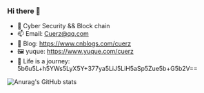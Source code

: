 ### Hi there 👋

<!--
**Cuerz/Cuerz** is a ✨ _special_ ✨ repository because its `README.md` (this file) appears on your GitHub profile.

Here are some ideas to get you started:
-->
- 🔭 Cyber Security && Block chain
- 📫 Email: Cuerz@qq.com
- 🌱 Blog: https://www.cnblogs.com/cuerz
- 🖼️ yuque: https://www.yuque.com/cuerz
- 🚶 Life is a journey: 5b6u5L+h5YWs5LyX5Y+377ya5LiJ5LiH5aSp5Zue5b+G5b2V==

![Anurag's GitHub stats](https://github-readme-stats.vercel.app/api?username=Cuerz&show_icons=true&count_private=true&hide=prs&theme=default_repocard)
